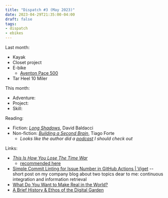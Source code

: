 ```yaml
---
title: "Dispatch #3 (May 2023)"
date: 2023-04-29T21:35:00-04:00
draft: false
tags:
- dispatch
- ebikes
---
```


Last month:

* Kayak
* Closet project
* E-bike
  * [Aventon Pace 500][1]
* Tar Heel 10 Miler

[1]: https://www.aventon.com/products/pace500-3-step-through-ebike

<!--more-->

This month:

* Adventure:
* Project:
* Skill:

Reading:

* Fiction: [_Long Shadows_][2], David Baldacci
* Non-fiction: [_Building a Second Brain_][3], Tiago Forte
  * _Looks like the author did a [podcast][4] I should check out_

[2]: https://bookshop.org/p/books/long-shadows-david-baldacci/18261851?ean=9781538719824
[3]: https://bookshop.org/p/books/building-a-second-brain-a-proven-method-to-organize-your-digital-life-and-unlock-your-creative-potential-tiago-forte/18265370?ean=9781982167387
[4]: https://www.artofmanliness.com/character/advice/podcast-816-building-a-second-brain/

Links:

* [_This Is How You Lose The Time War_][5]
  * [recommended here][6]
* [Simple Commit Linting for Issue Number in GitHub Actions | Viget][7] -- short post on my company blog about two topics dear to me: continuous integration and information retrieval
* [What Do You Want to Make Real in the World?][8]
* [A Brief History & Ethos of the Digital Garden][9]

[5]: https://bookshop.org/p/books/this-is-how-you-lose-the-time-war-amal-el-mohtar/18270911
[6]: https://warpspire.com/posts/some-favorite-reads-2022
[7]: https://www.viget.com/articles/simple-commit-linting-for-issue-number-in-github-actions/
[8]: https://www.annahavron.com/blog/what-do-you-want-to-make-real-in-the-world
[9]: https://maggieappleton.com/garden-history
